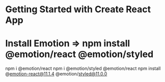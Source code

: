 # Getting Started with Create React App

# Install Emotion => npm install @emotion/react @emotion/styled

npm i @emotion/react
npm i @emotion/styled @emotion/react
npm install @emotion-react@11.1.4 @emotion/styled@11.0.0

